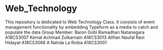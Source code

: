 # Web_Technology
This repository is dedicated to Web Technology Class. It consists of event management functionality by embedding Typeform as a media to catch and populate the data
Group Member:
Baron Gobi Ramadhan Natanegara A18CS3007 
Kemal Achmad Zulkarnain	A18CS3013 
Alifian Naufal Ravi Hidayat A18CS3068 
A Nahda La Roiba A18CS3001